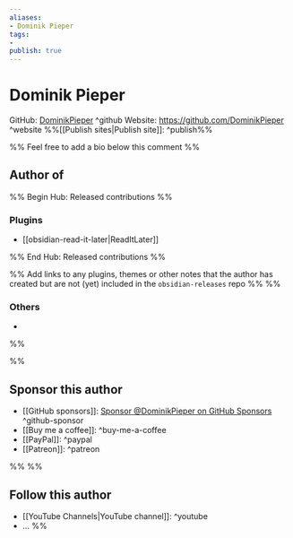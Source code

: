 ```yaml
---
aliases:
- Dominik Pieper
tags: 
- 
publish: true
---
```


# Dominik Pieper

GitHub: [DominikPieper](https://github.com/DominikPieper/) ^github
Website: <https://github.com/DominikPieper> ^website
%%[[Publish sites|Publish site]]: ^publish%%

%% Feel free to add a bio below this comment %%


## Author of

%% Begin Hub: Released contributions %%
### Plugins
- [[obsidian-read-it-later|ReadItLater]]

%% End Hub: Released contributions %%

%% Add links to any plugins, themes or other notes that the author has created but are not (yet) included in the `obsidian-releases` repo %%
%%
### Others 

- 
%%

%%
## Sponsor this author

- [[GitHub sponsors]]: [Sponsor @DominikPieper on GitHub Sponsors](https://github.com/sponsors/DominikPieper) ^github-sponsor
- [[Buy me a coffee]]: ^buy-me-a-coffee
- [[PayPal]]: ^paypal
- [[Patreon]]: ^patreon

%%
%%
## Follow this author

- [[YouTube Channels|YouTube channel]]: ^youtube
- ...
%%